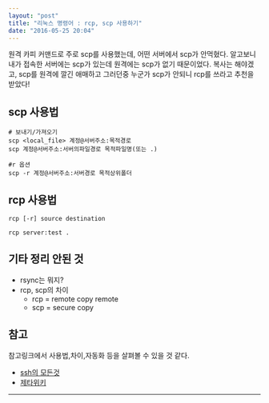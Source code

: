 ```yaml
---
layout: "post"
title: "리눅스 명령어 : rcp, scp 사용하기"
date: "2016-05-25 20:04"
---
```


원격 카피 커맨드로 주로 scp를 사용했는데, 어떤 서버에서 scp가 안먹혔다.
알고보니 내가 접속한 서버에는 scp가 있는데 원격에는 scp가 없기 때문이었다.
복사는 해야겠고, scp를 원격에 깔긴 애매하고 그러던중 누군가 scp가 안되니 rcp를 쓰라고 추천을 받았다!

## scp 사용법

```
# 보내기/가져오기
scp <local_file> 계정@서버주소:목적경로
scp 계정@서버주소:서버의파일경로 목적파일명(또는 .)

#r 옵션
scp -r 계정@서버주소:서버경로 목적상위폴더
```

## rcp 사용법

```
rcp [-r] source destination

rcp server:test .
```

## 기타 정리 안된 것

- rsync는 뭐지?
- rcp, scp의 차이
  - rcp = remote copy remote
  - scp = secure copy   

## 참고

참고링크에서 사용법,차이,자동화 등을 살펴볼 수 있을 것 같다.

- [ssh의 모든것]
- [제타위키]

------
[ssh의 모든것]: http://yagi815.tistory.com/598
[제타위키]: http://zetawiki.com/wiki/%EB%A6%AC%EB%88%85%EC%8A%A4_scp_%EC%82%AC%EC%9A%A9%EB%B2%95
